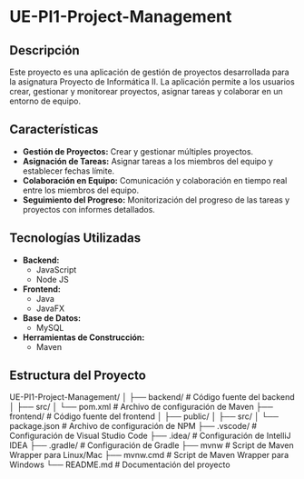 # UE-PI1-Project-Management

## Descripción

Este proyecto es una aplicación de gestión de proyectos desarrollada para la asignatura Proyecto de Informática II. La aplicación permite a los usuarios crear, gestionar y monitorear proyectos, asignar tareas y colaborar en un entorno de equipo. 

## Características

- **Gestión de Proyectos:** Crear y gestionar múltiples proyectos.
- **Asignación de Tareas:** Asignar tareas a los miembros del equipo y establecer fechas límite.
- **Colaboración en Equipo:** Comunicación y colaboración en tiempo real entre los miembros del equipo.
- **Seguimiento del Progreso:** Monitorización del progreso de las tareas y proyectos con informes detallados.

## Tecnologías Utilizadas

- **Backend:**
  - JavaScript
  - Node JS
- **Frontend:**
  - Java
  - JavaFX
- **Base de Datos:**
  - MySQL
- **Herramientas de Construcción:**
  - Maven

## Estructura del Proyecto
UE-PI1-Project-Management/
│
├── backend/ # Código fuente del backend
│ ├── src/
│ └── pom.xml # Archivo de configuración de Maven
├── frontend/ # Código fuente del frontend
│ ├── public/
│ ├── src/
│ └── package.json # Archivo de configuración de NPM
├── .vscode/ # Configuración de Visual Studio Code
├── .idea/ # Configuración de IntelliJ IDEA
├── .gradle/ # Configuración de Gradle
├── mvnw # Script de Maven Wrapper para Linux/Mac
├── mvnw.cmd # Script de Maven Wrapper para Windows
└── README.md # Documentación del proyecto

